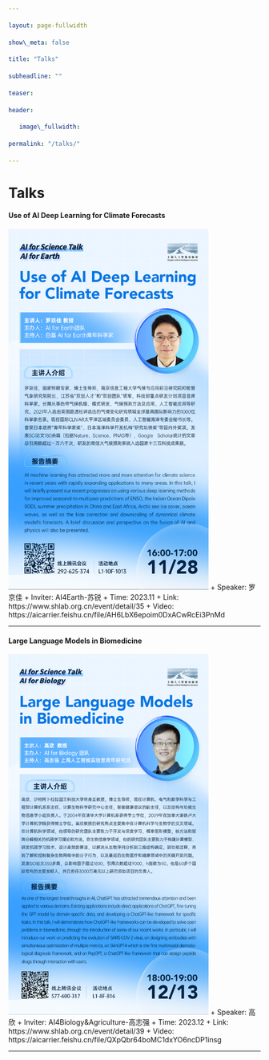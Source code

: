 ```yaml
---

layout: page-fullwidth

show\_meta: false

title: "Talks"

subheadline: ""

teaser: 

header:

   image\_fullwidth: 

permalink: "/talks/"

---
```


# Talks



#### Use of AI Deep Learning for Climate Forecasts
<img src="/images/talks/talk_2023-11-28.jpeg" width="400" height="720" />
+ Speaker: 罗京佳
+ Inviter: AI4Earth-苏锐
+ Time:    2023.11
+ Link:    https://www.shlab.org.cn/event/detail/35
+ Video:   https://aicarrier.feishu.cn/file/AH6LbX6epoim0DxACwRcEi3PnMd

---


#### Large Language Models in Biomedicine
<img src="/images/talks/talk_2023-12-13.png" width="400" height="720" />
+ Speaker: 高欣
+ Inviter: AI4Biology&Agriculture-高志强
+ Time:    2023.12
+ Link:    https://www.shlab.org.cn/event/detail/39
+ Video:   https://aicarrier.feishu.cn/file/QXpQbr64boMC1dxYO6ncDP1insg

---







